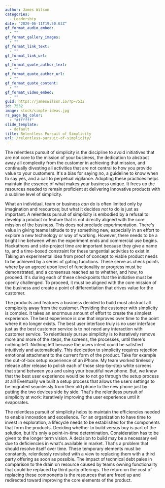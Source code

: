 ```yaml
---
author: James Wilson
categories:
  - Leadership
date: "2020-06-11T19:50:03Z"
gf_format_audio_embed:
  - ""
gf_format_gallery_images:
  - ""
gf_format_link_text:
  - ""
gf_format_link_url:
  - ""
gf_format_quote_author_text:
  - ""
gf_format_quote_author_url:
  - ""
gf_format_quote_content:
  - ""
gf_format_video_embed:
  - ""
guid: https://jameswilson.io/?p=7532
id: 7532
image: stock/simple-ideas.jpg
rs_page_bg_color:
  - "#ffffff"
slide_template:
  - default
title: Relentless Pursuit of Simplicity
url: /relentless-pursuit-of-simplicity/
---
```


The relentless pursuit of simplicity is the discipline to avoid initiatives that are not core to the mission of your business, the dedication to abstract away all complexity from the customer in achieving that mission, and continually divesting all activities that are not central to how you provide value to your customers. It's a bias for saying no, a guideline to know when to say yes, and a call to perpetual vigilance. Adopting these practices helps maintain the essence of what makes your business unique. It frees up the resources needed to remain proficient at delivering innovative products with a sublime level of simplicity.

What an individual, team or business _can_ do is often limited only by imagination and resources; but what it decides _not_ to do is just as important. A relentless pursuit of simplicity is embodied by a refusal to develop a product or feature that is not directly aligned with the core mission of the business. This does not preclude experimentation. There's value in giving teams latitude to try something new, especially in an effort to explore a new technology or way of working. However, there needs to be a bright line between when the experiment ends and commercial use begins. Hackathons and side-project time are important because they give a name to, and a time-boxed constraint for these tangential activities to exist in. Taking an experimental idea from proof of concept to viable product needs to be achieved by a series of gating functions. These serve as check points where by an agreed upon level of functionality or progress must be demonstrated, and a consensus reached as to whether, and how, to proceed. It's during each of these checkpoints that the initiative must be openly challenged. To proceed, it must be aligned with the core mission of the business and create a point of differentiation that drives value for the customer.

The products and features a business decided to build must abstract all complexity away from the customer. Providing the customer with simplicity is complex. It takes an enormous amount of effort to create the simplest experience. The best experience is one that improves over time to the point where it no longer exists. The best user interface truly is no user interface just as the best customer service is to not need any interaction with customer service. To relentlessly pursue simplicity is to iteratively remove more and more of the steps, the screens, the processes, until there's nothing left. Nothing left because the users intent could be satisfied intuitively and automatically. This dedication to simplicity requires rejection emotional attachment to the current form of the product. Take for example the out-of-box setup experience of an iPhone. My team worked tirelessly release after release to polish each of those step-by-step white screens that stand between you and using your beautiful new phone. But, we knew that the best user experience would be to not go through the setup process at all! Eventually we built a setup process that allows the users settings to be migrated seamlessly from their old phone to the new phone just by putting the two devices side by side. That's the relentless pursuit of simplicity at work: iteratively improving the user experience until it evaporates.

The relentless pursuit of simplicity helps to maintain the efficiencies needed to enable innovation and excellence. For an organization to have time to invest in exploration, a lifecycle needs to be established for the components that form the products. Deciding whether to build versus buy is part of the solution, but it's only a point-in-time determination. Consideration has to be given to the longer term vision. A decision to build may be a necessary evil due to deficiencies in what's available in market. That's a problem that should resolve itself over time. These temporary elements must be constantly, relentlessly revisited with a view to replacing them with a third party offering as soon as possible. The impact of technical debt pales in comparison to the drain on resource caused by teams owning functionality that could be replaced by third party offerings. The return on the cost of replacing these components is the resources that are freed up and redirected toward improving the core elements of the product.
